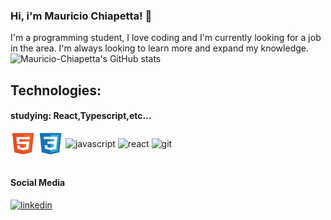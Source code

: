 ### Hi, i'm Mauricio Chiapetta! 🤙  

I'm a programming student, I love coding and I'm currently looking for a job in the area. I'm always looking to learn more and expand my knowledge.
![Mauricio-Chiapetta's GitHub stats](https://github-readme-stats.vercel.app/api?username=Mauricio-Chiapetta&show_icons=true&theme=tokyonight)

## Technologies:
#### studying: React,Typescript,etc...

<div style="display: inline_block">

<img align="center" alt="Rafa-HTML" height="35" width="40" src="https://raw.githubusercontent.com/devicons/devicon/master/icons/html5/html5-original.svg">
<img align="center" alt="Rafa-CSS" height="35" width="40" src="https://raw.githubusercontent.com/devicons/devicon/master/icons/css3/css3-original.svg">
<img align="center" height="35px" widht="30px" alt="javascript" src="https://cdn.jsdelivr.net/gh/devicons/devicon/icons/javascript/javascript-original.svg">
<img align="center" height="40px" widht="40px" alt="react" src="https://cdn.jsdelivr.net/gh/devicons/devicon@latest/icons/react/react-original.svg">          
<img align="center" height="40px" widht="40px" alt="git" src="https://cdn.jsdelivr.net/gh/devicons/devicon/icons/git/git-original.svg">
<img align="center" height="40px" widht="40px" alt="" src="https://cdn.jsdelivr.net/gh/devicons/devicon@latest/icons/nextjs/nextjs-original.svg"> 



</div>
<br>

#### Social Media
[![linkedin](https://img.shields.io/badge/LinkedIn-0077B5?style=for-the-badge&logo=linkedin&logoColor=white)](https://www.linkedin.com/in/mauricio-chiapetta-ba0b33251)





